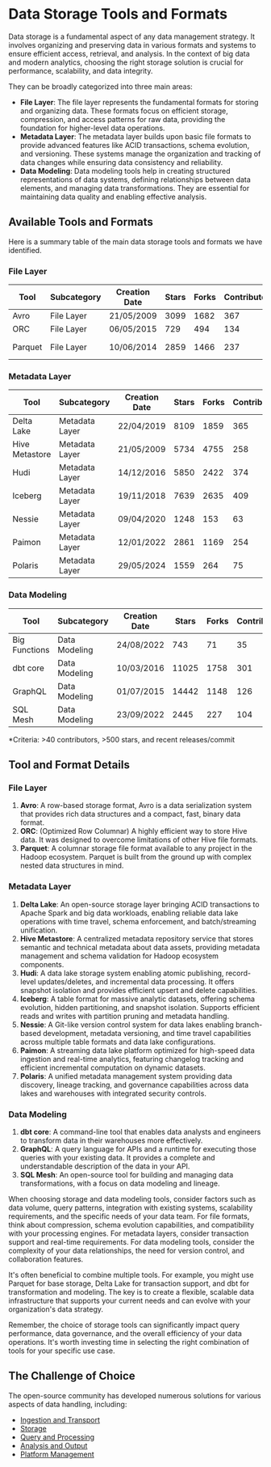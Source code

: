 # Data Storage Tools and Formats

Data storage is a fundamental aspect of any data management strategy. It involves organizing and preserving data in various formats and systems to ensure efficient access, retrieval, and analysis. In the context of big data and modern analytics, choosing the right storage solution is crucial for performance, scalability, and data integrity.

They can be broadly categorized into three main areas:
- **File Layer**: The file layer represents the fundamental formats for storing and organizing data. These formats focus on efficient storage, compression, and access patterns for raw data, providing the foundation for higher-level data operations.
- **Metadata Layer**: The metadata layer builds upon basic file formats to provide advanced features like ACID transactions, schema evolution, and versioning. These systems manage the organization and tracking of data changes while ensuring data consistency and reliability.
- **Data Modeling**: Data modeling tools help in creating structured representations of data systems, defining relationships between data elements, and managing data transformations. They are essential for maintaining data quality and enabling effective analysis.

## Available Tools and Formats

Here is a summary table of the main data storage tools and formats we have identified.

### File Layer

| Tool | Subcategory | Creation Date | Stars | Forks | Contributors | Last Release | Latest Commit | Meets Criteria* | Link |
|---|---|---|---|---|---|---|---|---|---|
| Avro | File Layer | 21/05/2009 | 3099 | 1682 | 367 | 05/08/2024 | 28/06/2025 | Yes | https://github.com/apache/avro |
| ORC | File Layer | 06/05/2015 | 729 | 494 | 134 | 27/06/2025 | 27/06/2025 | Yes | https://github.com/apache/orc |
| Parquet | File Layer | 10/06/2014 | 2859 | 1466 | 237 | 29/04/2025 | 27/06/2025 | Yes | https://github.com/apache/parquet-mr |

### Metadata Layer

| Tool | Subcategory | Creation Date | Stars | Forks | Contributors | Last Release | Latest Commit | Meets Criteria* | Link |
|---|---|---|---|---|---|---|---|---|---|
| Delta Lake | Metadata Layer | 22/04/2019 | 8109 | 1859 | 365 | 09/06/2025 | 28/06/2025 | Yes | https://github.com/delta-io/delta |
| Hive Metastore | Metadata Layer | 21/05/2009 | 5734 | 4755 | 258 | N/A | 27/06/2025 | Yes | https://github.com/apache/hive |
| Hudi | Metadata Layer | 14/12/2016 | 5850 | 2422 | 374 | 02/05/2025 | 28/06/2025 | Yes | https://github.com/apache/hudi |
| Iceberg | Metadata Layer | 19/11/2018 | 7639 | 2635 | 409 | 28/05/2025 | 27/06/2025 | Yes | https://github.com/apache/iceberg |
| Nessie | Metadata Layer | 09/04/2020 | 1248 | 153 | 63 | 12/06/2025 | 29/06/2025 | Yes | https://github.com/projectnessie/nessie |
| Paimon | Metadata Layer | 12/01/2022 | 2861 | 1169 | 254 | N/A | 28/06/2025 | Yes | https://github.com/apache/paimon |
| Polaris | Metadata Layer | 29/05/2024 | 1559 | 264 | 75 | 25/02/2025 | 28/06/2025 | Yes | https://github.com/apache/polaris |

### Data Modeling

| Tool | Subcategory | Creation Date | Stars | Forks | Contributors | Last Release | Latest Commit | Meets Criteria* | Link |
|---|---|---|---|---|---|---|---|---|---|
| Big Functions | Data Modeling | 24/08/2022 | 743 | 71 | 35 | 15/05/2025 | 26/05/2025 | No | https://github.com/unytics/bigfunctions |
| dbt core | Data Modeling | 10/03/2016 | 11025 | 1758 | 301 | 20/06/2025 | 26/06/2025 | Yes | https://github.com/dbt-labs/dbt-core |
| GraphQL | Data Modeling | 01/07/2015 | 14442 | 1148 | 126 | 27/10/2021 | 26/06/2025 | Yes | https://github.com/graphql/graphql-spec |
| SQL Mesh | Data Modeling | 23/09/2022 | 2445 | 227 | 104 | 26/06/2025 | 27/06/2025 | Yes | https://github.com/TobikoData/sqlmesh |

*Criteria: >40 contributors, >500 stars, and recent releases/commit

## Tool and Format Details

### File Layer

1. **Avro**: A row-based storage format, Avro is a data serialization system that provides rich data structures and a compact, fast, binary data format.
2. **ORC**: (Optimized Row Columnar) A highly efficient way to store Hive data. It was designed to overcome limitations of other Hive file formats.
3. **Parquet**: A columnar storage file format available to any project in the Hadoop ecosystem. Parquet is built from the ground up with complex nested data structures in mind.

### Metadata Layer

1. **Delta Lake**: An open-source storage layer bringing ACID transactions to Apache Spark and big data workloads, enabling reliable data lake operations with time travel, schema enforcement, and batch/streaming unification.
2. **Hive Metastore**: A centralized metadata repository service that stores semantic and technical metadata about data assets, providing metadata management and schema validation for Hadoop ecosystem components.
3. **Hudi**: A data lake storage system enabling atomic publishing, record-level updates/deletes, and incremental data processing. It offers snapshot isolation and provides efficient upsert and delete capabilities.
4. **Iceberg**: A table format for massive analytic datasets, offering schema evolution, hidden partitioning, and snapshot isolation. Supports efficient reads and writes with partition pruning and metadata handling.
5. **Nessie**: A Git-like version control system for data lakes enabling branch-based development, metadata versioning, and time travel capabilities across multiple table formats and data lake configurations.
6. **Paimon**: A streaming data lake platform optimized for high-speed data ingestion and real-time analytics, featuring changelog tracking and efficient incremental computation on dynamic datasets.
7. **Polaris**: A unified metadata management system providing data discovery, lineage tracking, and governance capabilities across data lakes and warehouses with integrated security controls.

### Data Modeling

1. **dbt core**: A command-line tool that enables data analysts and engineers to transform data in their warehouses more effectively.
2. **GraphQL**: A query language for APIs and a runtime for executing those queries with your existing data. It provides a complete and understandable description of the data in your API.
3. **SQL Mesh**: An open-source tool for building and managing data transformations, with a focus on data modeling and lineage.

When choosing storage and data modeling tools, consider factors such as data volume, query patterns, integration with existing systems, scalability requirements, and the specific needs of your data team. For file formats, think about compression, schema evolution capabilities, and compatibility with your processing engines. For metadata layers, consider transaction support and real-time requirements. For data modeling tools, consider the complexity of your data relationships, the need for version control, and collaboration features.

It's often beneficial to combine multiple tools. For example, you might use Parquet for base storage, Delta Lake for transaction support, and dbt for transformation and modeling. The key is to create a flexible, scalable data infrastructure that supports your current needs and can evolve with your organization's data strategy.

Remember, the choice of storage tools can significantly impact query performance, data governance, and the overall efficiency of your data operations. It's worth investing time in selecting the right combination of tools for your specific use case.

## The Challenge of Choice
The open-source community has developed numerous solutions for various aspects of data handling, including:
- [Ingestion and Transport](01.ingestion_and_transport.md)
- [Storage](02.storage.md)
- [Query and Processing](03.query_and_processing.md)
- [Analysis and Output](04.analysis_and_output.md)
- [Platform Management](05.platform_management.md)